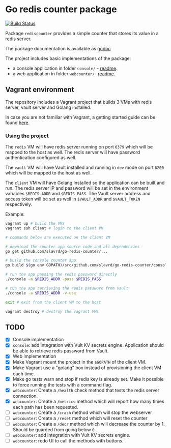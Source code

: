 # Go redis counter package

[![Build Status](https://travis-ci.com/slavrd/go-redis-counter.svg?branch=master)](https://travis-ci.com/slavrd/go-redis-counter)

Package `rediscounter` provides a simple counter that stores its value in a redis server.

The package documentation is available as [godoc](https://godoc.org/github.com/slavrd/go-redis-counter)

The project includes basic implementations of the package:

* a console application in folder `console/` - [readme](console/README.md).
* a web application in folder `webcounter/`- [readme](webcounter/README.md).

## Vagrant environment

The repository includes a Vagrant project that builds 3 VMs with redis server, vault server and Golang installed.

In case you are not familiar with Vagrant, a getting started guide can be found [here](https://www.vagrantup.com/intro/index.html).

### Using the project

The `redis` VM will have redis server running on port `6379` which will be mapped to the host as well. The redis server will have password authentication configured as well.

The `vault` VM will have Vault installed and running in `dev` mode on port `8200` which will be mapped to the host as well.

The `client` VM will have Golang installed so the application can be built and run. The redis server IP and password will be set in the environment variables `$REDIS_ADDR` and `$REDIS_PASS`. The Vault server address and access token will be set as well in `$VAULT_ADDR` and `$VAULT_TOKEN` respectively.

Example:

```bash
vagrant up # build the VMs
vagrant ssh client # login to the client VM

# commands below are executed on the client VM

# download the counter app source code and all dependencies
go get github.com/slavrd/go-redis-counter/...

# build the console counter app
go build $(go env GOPATH)/src/github.com/slavrd/go-redis-counter/console

# run the app passing the redis password directly
./console -a $REDIS_ADDR -pass $REDIS_PASS

# run the app retrieving the redis password from Vault
./console -a $REDIS_ADDR -v-use

exit # exit from the client VM to the host

vagrant destroy # destroy the vagrant VMs
```
## TODO

- [x] Console implementation
- [x] `console`: add integration with Vult KV secrets engine. Application should be able to retrieve redis password from Vault.
- [x] Web implementation
- [x] Make Vagrant mount the project in the `$GOPATH` of the client VM.
- [x] Make Vagrant use a "golang" box instead of provisioning the client VM each time.
- [x] Make go tests warn and stop if redis key is already set. Make it possible to force running the tests with a command flag.
- [x] `webcounter`: Create a `/health` check method that tests the redis server connection.
- [x] `webcounter`: Create a `/metrics` method which will report how many times each path has been requested.
- [ ] `webcounter`: Create a `/crash` method which will stop the webserver
- [ ] `webcounter`: Create a `/reset` method which will reset the counter
- [ ] `webcounter`: Create a `/decr` method which will decrease the counter by 1. Should be guarded from going below `0`
- [ ] `webcounter`: add integration with Vult KV secrets engine.
- [ ] `webcounter`: redo UI to call the methods with buttons.
